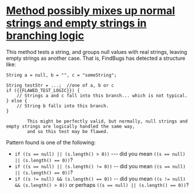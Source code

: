 # [Method possibly mixes up normal strings and empty strings in branching logic](http://fb-contrib.sourceforge.net/bugdescriptions.html#SPP_SUSPECT_STRING_TEST)

This method tests a string, and groups null values with real strings, leaving empty strings as another
			case. That is, FindBugs has detected a structure like:   

    String a = null, b = "", c = "someString";

    String testStr = ...;  //one of a, b or c
    if ({{FLAWED_TEST_LOGIC}}) {
        // Strings a and c fall into this branch... which is not typical.
    } else {
        // String b falls into this branch.
    }

			This might be perfectly valid, but normally, null strings and empty strings are logically handled the same way,
			and so this test may be flawed.

Pattern found is one of the following:

*   `if ((s == null) || (s.length() > 0))` --- did you mean
    				`((s == null) || (s.length() == 0))`?
*   `if ((s == null) || (s.length() != 0))` -- did you mean
    				`((s == null) || (s.length() == 0))`?
*   `if ((s != null) && (s.length() == 0))` -- did you mean
    				`((s != null) && (s.length() > 0))` or perhaps
    				`((s == null) || (s.length() == 0))`?